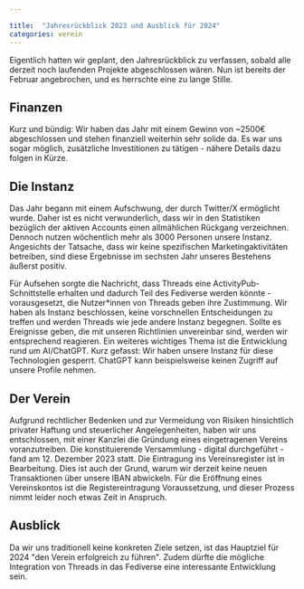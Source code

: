 ```yaml
---

title:  "Jahresrückblick 2023 und Ausblick für 2024"
categories: verein
---
```

Eigentlich hatten wir geplant, den Jahresrückblick zu verfassen, sobald alle derzeit noch laufenden Projekte abgeschlossen wären. Nun ist bereits der Februar angebrochen, und es herrschte eine zu lange Stille.

## Finanzen
Kurz und bündig: Wir haben das Jahr mit einem Gewinn von ~2500€ abgeschlossen und stehen finanziell weiterhin sehr solide da. Es war uns sogar möglich, zusätzliche Investitionen zu tätigen - nähere Details dazu folgen in Kürze.

## Die Instanz
Das Jahr begann mit einem Aufschwung, der durch Twitter/X ermöglicht wurde. Daher ist es nicht verwunderlich, dass wir in den Statistiken bezüglich der aktiven Accounts einen allmählichen Rückgang verzeichnen. Dennoch nutzen wöchentlich mehr als 3000 Personen unsere Instanz. Angesichts der Tatsache, dass wir keine spezifischen Marketingaktivitäten betreiben, sind diese Ergebnisse im sechsten Jahr unseres Bestehens äußerst positiv.

Für Aufsehen sorgte die Nachricht, dass Threads eine ActivityPub-Schnittstelle erhalten und dadurch Teil des Fediverse werden könnte - vorausgesetzt, die Nutzer*innen von Threads geben ihre Zustimmung. Wir haben als Instanz beschlossen, keine vorschnellen Entscheidungen zu treffen und werden Threads wie jede andere Instanz begegnen. Sollte es Ereignisse geben, die mit unseren Richtlinien unvereinbar sind, werden wir entsprechend reagieren.
Ein weiteres wichtiges Thema ist die Entwicklung rund um AI/ChatGPT. Kurz gefasst: Wir haben unsere Instanz für diese Technologien gesperrt. ChatGPT kann beispielsweise keinen Zugriff auf unsere Profile nehmen.

## Der Verein
Aufgrund rechtlicher Bedenken und zur Vermeidung von Risiken hinsichtlich privater Haftung und steuerlicher Angelegenheiten, haben wir uns entschlossen, mit einer Kanzlei die Gründung eines eingetragenen Vereins voranzutreiben. Die konstituierende Versammlung - digital durchgeführt - fand am 12. Dezember 2023 statt. Die Eintragung ins Vereinsregister ist in Bearbeitung. Dies ist auch der Grund, warum wir derzeit keine neuen Transaktionen über unsere IBAN abwickeln. Für die Eröffnung eines Vereinskontos ist die Registereintragung Voraussetzung, und dieser Prozess nimmt leider noch etwas Zeit in Anspruch.

## Ausblick
Da wir uns traditionell keine konkreten Ziele setzen, ist das Hauptziel für 2024 "den Verein erfolgreich zu führen". Zudem dürfte die mögliche Integration von Threads in das Fediverse eine interessante Entwicklung sein.
